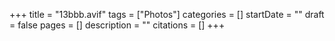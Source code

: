 +++
title = "13bbb.avif"
tags = ["Photos"]
categories = []
startDate = ""
draft = false
pages = []
description = ""
citations = []
+++
